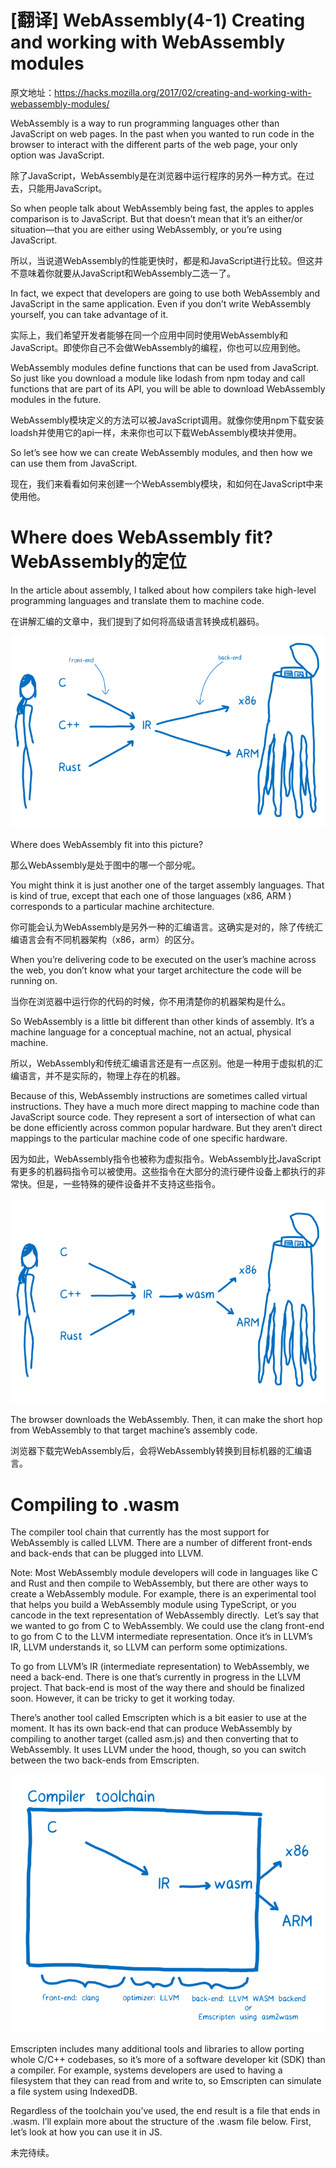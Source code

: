 # [翻译] WebAssembly(4-1) Creating and working with WebAssembly modules

原文地址：https://hacks.mozilla.org/2017/02/creating-and-working-with-webassembly-modules/

WebAssembly is a way to run programming languages other than JavaScript on web pages. In the past when you wanted to run code in the browser to interact with the different parts of the web page, your only option was JavaScript.

除了JavaScript，WebAssembly是在浏览器中运行程序的另外一种方式。在过去，只能用JavaScript。

So when people talk about WebAssembly being fast, the apples to apples comparison is to JavaScript. But that doesn’t mean that it’s an either/or situation—that you are either using WebAssembly, or you’re using JavaScript.

所以，当说道WebAssembly的性能更快时，都是和JavaScript进行比较。但这并不意味着你就要从JavaScript和WebAssembly二选一了。

In fact, we expect that developers are going to use both WebAssembly and JavaScript in the same application. Even if you don’t write WebAssembly yourself, you can take advantage of it.

实际上，我们希望开发者能够在同一个应用中同时使用WebAssembly和JavaScript。即使你自己不会做WebAssembly的编程，你也可以应用到他。

WebAssembly modules define functions that can be used from JavaScript. So just like you download a module like lodash from npm today and call functions that are part of its API, you will be able to download WebAssembly modules in the future.

WebAssembly模块定义的方法可以被JavaScript调用。就像你使用npm下载安装loadsh并使用它的api一样，未来你也可以下载WebAssembly模块并使用。

So let’s see how we can create WebAssembly modules, and then how we can use them from JavaScript.

现在，我们来看看如何来创建一个WebAssembly模块，和如何在JavaScript中来使用他。

# Where does WebAssembly fit? WebAssembly的定位

In the article about assembly, I talked about how compilers take high-level programming languages and translate them to machine code.

在讲解汇编的文章中，我们提到了如何将高级语言转换成机器码。

![](media/14924145446275.png)

Where does WebAssembly fit into this picture?

那么WebAssembly是处于图中的哪一个部分呢。

You might think it is just another one of the target assembly languages. That is kind of true, except that each one of those languages (x86, ARM ) corresponds to a particular machine architecture.

你可能会认为WebAssembly是另外一种的汇编语言。这确实是对的，除了传统汇编语言会有不同机器架构（x86，arm）的区分。

When you’re delivering code to be executed on the user’s machine across the web, you don’t know what your target architecture the code will be running on.

当你在浏览器中运行你的代码的时候，你不用清楚你的机器架构是什么。

So WebAssembly is a little bit different than other kinds of assembly. It’s a machine language for a conceptual machine, not an actual, physical machine.

所以，WebAssembly和传统汇编语言还是有一点区别。他是一种用于虚拟机的汇编语言，并不是实际的，物理上存在的机器。

Because of this, WebAssembly instructions are sometimes called virtual instructions. They have a much more direct mapping to machine code than JavaScript source code. They represent a sort of intersection of what can be done efficiently across common popular hardware. But they aren’t direct mappings to the particular machine code of one specific hardware.

因为如此，WebAssembly指令也被称为虚拟指令。WebAssembly比JavaScript有更多的机器码指令可以被使用。这些指令在大部分的流行硬件设备上都执行的非常快。但是，一些特殊的硬件设备并不支持这些指令。

![](media/14924146091466.png)

The browser downloads the WebAssembly. Then, it can make the short hop from WebAssembly to that target machine’s assembly code.

浏览器下载完WebAssembly后，会将WebAssembly转换到目标机器的汇编语言。

# Compiling to .wasm

The compiler tool chain that currently has the most support for WebAssembly is called LLVM. There are a number of different front-ends and back-ends that can be plugged into LLVM.

Note: Most WebAssembly module developers will code in languages like C and Rust and then compile to WebAssembly, but there are other ways to create a WebAssembly module. For example, there is an experimental tool that helps you build a WebAssembly module using TypeScript, or you cancode in the text representation of WebAssembly directly. 
Let’s say that we wanted to go from C to WebAssembly. We could use the clang front-end to go from C to the LLVM intermediate representation. Once it’s in LLVM’s IR, LLVM understands it, so LLVM can perform some optimizations.

To go from LLVM’s IR (intermediate representation) to WebAssembly, we need a back-end. There is one that’s currently in progress in the LLVM project. That back-end is most of the way there and should be finalized soon. However, it can be tricky to get it working today.

There’s another tool called Emscripten which is a bit easier to use at the moment. It has its own back-end that can produce WebAssembly by compiling to another target (called asm.js) and then converting that to WebAssembly. It uses LLVM under the hood, though, so you can switch between the two back-ends from Emscripten.

![](media/14924146553887.png)

Emscripten includes many additional tools and libraries to allow porting whole C/C++ codebases, so it’s more of a software developer kit (SDK) than a compiler. For example, systems developers are used to having a filesystem that they can read from and write to, so Emscripten can simulate a file system using IndexedDB.

Regardless of the toolchain you’ve used, the end result is a file that ends in .wasm. I’ll explain more about the structure of the .wasm file below. First, let’s look at how you can use it in JS.


未完待续。

